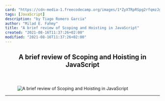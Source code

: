 ```yaml
---
card: "https://cdn-media-1.freecodecamp.org/images/1*ZyXTRpRSpg2rfqmzJgpJmw.jpeg"
tags: [JavaScript]
description: "by Tiago Romero Garcia"
author: "Milad E. Fahmy"
title: "A brief review of Scoping and Hoisting in JavaScript"
created: "2021-08-16T11:37:26+02:00"
modified: "2021-08-16T11:37:26+02:00"
---
```

<div class="site-wrapper">
<main id="site-main" class="site-main outer">
<div class="inner">
<article class="post-full post tag-javascript tag-tech tag-programming tag-technology tag-productivity ">
<header class="post-full-header">
<h1 class="post-full-title">A brief review of Scoping and Hoisting in JavaScript</h1>
</header>
<figure class="post-full-image">
<picture>
<source media="(max-width: 700px)" sizes="1px" srcset="data:image/gif;base64,R0lGODlhAQABAIAAAAAAAP///yH5BAEAAAAALAAAAAABAAEAAAIBRAA7 1w">
<source media="(min-width: 701px)" sizes="(max-width: 800px) 400px,
(max-width: 1170px) 700px,
1400px" srcset="https://cdn-media-1.freecodecamp.org/images/1*ZyXTRpRSpg2rfqmzJgpJmw.jpeg 300w,
https://cdn-media-1.freecodecamp.org/images/1*ZyXTRpRSpg2rfqmzJgpJmw.jpeg 600w,
https://cdn-media-1.freecodecamp.org/images/1*ZyXTRpRSpg2rfqmzJgpJmw.jpeg 1000w,
https://cdn-media-1.freecodecamp.org/images/1*ZyXTRpRSpg2rfqmzJgpJmw.jpeg 2000w">
<img onerror="this.style.display='none'" src="https://cdn-media-1.freecodecamp.org/images/1*ZyXTRpRSpg2rfqmzJgpJmw.jpeg" alt="A brief review of Scoping and Hoisting in JavaScript">
</picture>
</figure>
<section class="post-full-content">
<div class="post-content medium-migrated-article">
</div>
<hr>
</section>
</article>
</div>
</main>
</div>
<!-- Google Tag Manager (noscript) -->
<!-- End Google Tag Manager (noscript) -->
